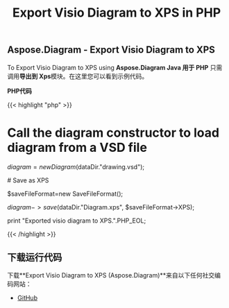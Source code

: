 ﻿---
title: Export Visio Diagram to XPS in PHP
type: docs
weight: 80
url: /zh/java/export-visio-diagram-to-xps-in-php/
---
## **Aspose.Diagram - Export Visio Diagram to XPS**
To Export Visio Diagram to XPS using **Aspose.Diagram Java 用于 PHP** 只需调用**导出到 Xps**模块。在这里您可以看到示例代码。

**PHP代码**

{{< highlight "php" >}}

 # Call the diagram constructor to load diagram from a VSD file

$diagram = new Diagram($dataDir."drawing.vsd");

\# Save as XPS

$saveFileFormat=new SaveFileFormat();

$diagram->save($dataDir."Diagram.xps", $saveFileFormat->XPS);

print "Exported visio diagram to XPS.".PHP_EOL;

{{< /highlight >}}
## **下载运行代码**
下载**Export Visio Diagram to XPS (Aspose.Diagram)**来自以下任何社交编码网站：

- [GitHub](https://github.com/asposediagram/Aspose.Diagram-for-Java/blob/master/Plugins/Aspose_Diagram_Java_for_PHP/src/aspose/diagram/LoadingSavingandConverting/ExportToXps.php)
